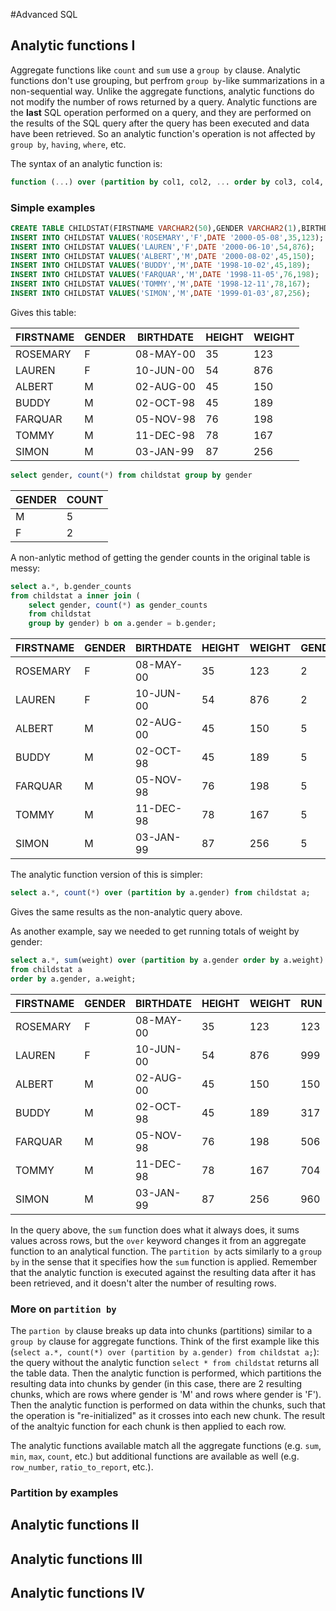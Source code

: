#Advanced SQL

## Analytic functions I

Aggregate functions like `count` and `sum` use a `group by` clause.  Analytic
functions don't use grouping, but perfrom `group by`-like summarizations in a 
non-sequential way. Unlike the aggregate functions, analytic functions do not 
modify the number of rows returned by a query.  Analytic functions are the
**last** SQL operation performed on a query, and they are performed on the 
results of the SQL query after the query has been executed and data have been
retrieved.  So an analytic function's operation is not affected by `group by`,
`having`, `where`,  etc.

The syntax of an analytic function is:

```sql
function (...) over (partition by col1, col2, ... order by col3, col4, ...  windowing_clause) as col_name
```


### Simple examples

```sql
CREATE TABLE CHILDSTAT(FIRSTNAME VARCHAR2(50),GENDER VARCHAR2(1),BIRTHDATE DATE,HEIGHT NUMBER,WEIGHT NUMBER);
INSERT INTO CHILDSTAT VALUES('ROSEMARY','F',DATE '2000-05-08',35,123);     
INSERT INTO CHILDSTAT VALUES('LAUREN','F',DATE '2000-06-10',54,876);     
INSERT INTO CHILDSTAT VALUES('ALBERT','M',DATE '2000-08-02',45,150);     
INSERT INTO CHILDSTAT VALUES('BUDDY','M',DATE '1998-10-02',45,189);   
INSERT INTO CHILDSTAT VALUES('FARQUAR','M',DATE '1998-11-05',76,198);     
INSERT INTO CHILDSTAT VALUES('TOMMY','M',DATE '1998-12-11',78,167);     
INSERT INTO CHILDSTAT VALUES('SIMON','M',DATE '1999-01-03',87,256);
```

Gives this table:

| FIRSTNAME | GENDER | BIRTHDATE | HEIGHT | WEIGHT |
| --------- | ------ | --------- | ------ | ------ |
| ROSEMARY	| F	     | 08-MAY-00 | 35     | 123    |
| LAUREN	| F	     | 10-JUN-00 | 54     | 876    |
| ALBERT	| M	     | 02-AUG-00 | 45     | 150    |
| BUDDY     | M      | 02-OCT-98 | 45     | 189    |
| FARQUAR	| M	     | 05-NOV-98 | 76     | 198    |
| TOMMY     | M      | 11-DEC-98 | 78     | 167    |
| SIMON     | M      | 03-JAN-99 | 87     | 256    |

```sql
select gender, count(*) from childstat group by gender
```

| GENDER | COUNT |
|-----|-----|
| M   | 5   |
| F   | 2   |

A non-anlytic method of getting the gender counts in the original table is messy:

```sql
select a.*, b.gender_counts
from childstat a inner join ( 
    select gender, count(*) as gender_counts
    from childstat
    group by gender) b on a.gender = b.gender;
```

| FIRSTNAME | GENDER | BIRTHDATE | HEIGHT | WEIGHT | GENDER_COUNT |
| --------- | ------ | --------- | ------ | ------ | ------------ |
| ROSEMARY	| F	     | 08-MAY-00 | 35     | 123    | 2            |
| LAUREN	| F	     | 10-JUN-00 | 54     | 876    | 2            |
| ALBERT	| M	     | 02-AUG-00 | 45     | 150    | 5            |
| BUDDY     | M      | 02-OCT-98 | 45     | 189    | 5            |
| FARQUAR	| M	     | 05-NOV-98 | 76     | 198    | 5            |
| TOMMY     | M      | 11-DEC-98 | 78     | 167    | 5            |
| SIMON     | M      | 03-JAN-99 | 87     | 256    | 5            |


The analytic function version of this is simpler:

```sql
select a.*, count(*) over (partition by a.gender) from childstat a;
```

Gives the same results as the non-analytic query above.

As another example, say we needed to get running totals of weight by gender:

```sql
select a.*, sum(weight) over (partition by a.gender order by a.weight) run 
from childstat a 
order by a.gender, a.weight;
```

| FIRSTNAME | GENDER | BIRTHDATE | HEIGHT | WEIGHT | RUN  |
| --------- | ------ | --------- | ------ | ------ | ---- |
| ROSEMARY	| F	     | 08-MAY-00 | 35     | 123    | 123  |
| LAUREN	| F	     | 10-JUN-00 | 54     | 876    | 999  |
| ALBERT	| M	     | 02-AUG-00 | 45     | 150    | 150  |
| BUDDY     | M      | 02-OCT-98 | 45     | 189    | 317  |
| FARQUAR	| M	     | 05-NOV-98 | 76     | 198    | 506  |
| TOMMY     | M      | 11-DEC-98 | 78     | 167    | 704  |
| SIMON     | M      | 03-JAN-99 | 87     | 256    | 960  |

In the query above, the `sum` function does what it always does, it sums values
across rows, but the `over` keyword changes it from an aggregate function to an
analytical function.  The `partition by` acts similarly to a `group by` in the 
sense that it specifies how the `sum` function is applied.  Remember that the
analytic function is executed against the resulting data after it has been
retrieved, and it doesn't alter the number of resulting rows.


### More on `partition by`

The `partion by` clause breaks up data into chunks (partitions) similar to a 
`group by` clause for aggregate functions.  Think of the first example like 
this (`select a.*, count(*) over (partition by a.gender) from childstat a;`):
the query without the analytic function `select * from childstat` 
returns all the table data.  Then the analytic function is performed, which 
partitions the resulting data into chunks by gender (in this case, there are 
2 resulting chunks, which are rows where gender is 'M' and rows where gender
is 'F').  Then the analytic function is performed on data within the chunks,
such that the operation is "re-initialized" as it crosses into each new chunk.
The result of the analtyic function for each chunk is then applied to each row.

The analytic functions available match all the aggregate functions (e.g. `sum`,
`min`, `max`, `count`, etc.) but additional functions are available as well (e.g.
`row_number`, `ratio_to_report`, etc.).

### Partition by examples



## Analytic functions II


## Analytic functions III


## Analytic functions IV

